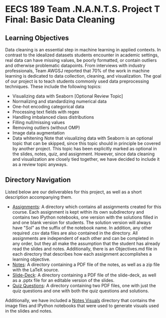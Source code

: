 # EECS 189 Team .N.A.N.T.S. Project T Final: Basic Data Cleaning
## Learning Objectives
Data cleaning is an essential step in machine learning in applied contexts. In contrast to the idealized datasets students encounter in academic settings, real data can have missing values, be poorly formatted, or contain outliers and otherwise problematic datapoints. From interviews with industry professionals, Team AWGSJ reported that 70% of the work in machine learning is dedicated to data collection, cleaning, and visualization. The goal of our project is to teach students commonly used data preprocessing techniques. These include the following topics:
* Visualizing data with Seaborn [Optional Review Topic] 
* Normalizing and standardizing numerical data 
* One-hot encoding categorical data 
* Processing text fields with regex
* Handling imbalanced class distributions 
* Filling null/missing values 
* Removing outliers (without OMP)
* Image data augmentation 
* Data whitening
Note that visualizing data with Seaborn is an optional topic that can be skipped, since this topic should in principle be covered by another project. This topic has been explicitly marked as optional in the slides, notes, quiz, and assignment. However, since data cleaning and visualization are closely tied together, we have decided to include it as a review topic anyways. 

## Directory Navigation
Listed below are our deliverables for this project, as well as a short description accompanying them.
* [Assignments](Assignments): A directory which contains all assignments created for this course. Each assignment is kept within its own subdirectory and contains two IPython notebooks, one version with the solutions filled in and one blank version for students. The solution version will always have "Sol" as the suffix of the notebook name. In addition, any other required .csv data files are also contained in the directory. All assignments are independent of each other and can be completed in any order, but they all make the assumption that the student has already read the slides and notes. Additionally, there is an Objectives.md file in each directory that describes how each assignment accomplishes a learning objective. 
* [Notes](Notes): A directory containing a PDF file of the notes, as well as a zip file with the LaTeX source.
* [Slide-Deck](Slides): A directory containing a PDF file of the slide-deck, as well as a .pptx file for an editable version of the slides. 
* [Quiz Questions](Quiz): A directory containing two PDF files, one with just the quiz questions and one with both the quiz questions and solutions.

Additionally, we have included a [Notes Visuals](Notes%20Visuals) directory that contains the image files and IPython notebooks that were used to generate visuals used in the slides and notes. 
